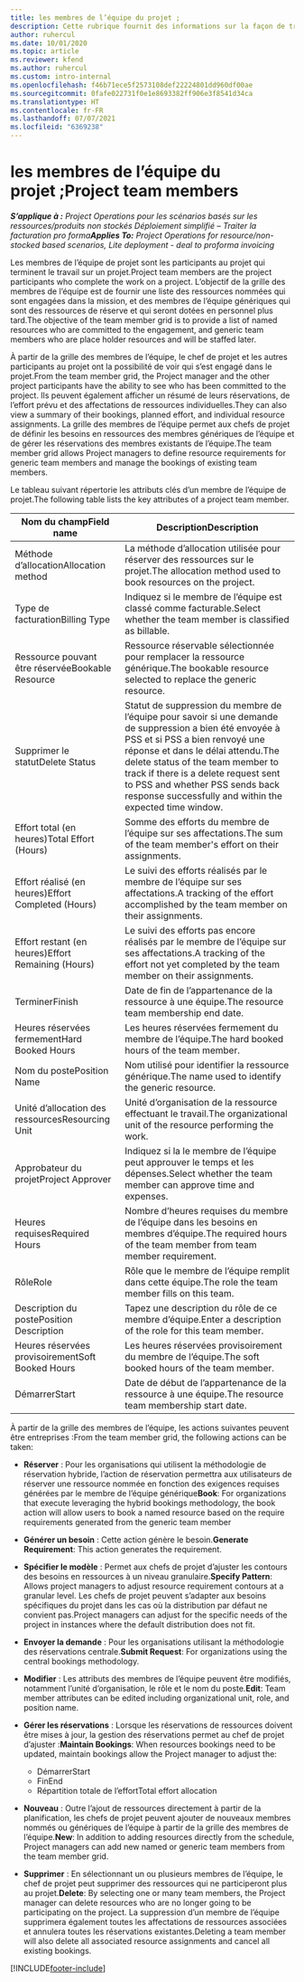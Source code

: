 ```yaml
---
title: les membres de l’équipe du projet ;
description: Cette rubrique fournit des informations sur la façon de travailler avec les informations, les attributs et la planification des membres de l’équipe de projet.
author: ruhercul
ms.date: 10/01/2020
ms.topic: article
ms.reviewer: kfend
ms.author: ruhercul
ms.custom: intro-internal
ms.openlocfilehash: f46b71ece5f2573108def22224801dd960df00ae
ms.sourcegitcommit: 0fafe022731f0e1e8693382ff906e3f8541d34ca
ms.translationtype: HT
ms.contentlocale: fr-FR
ms.lasthandoff: 07/07/2021
ms.locfileid: "6369238"
---
```

# <a name="project-team-members"></a><span data-ttu-id="dc292-103">les membres de l’équipe du projet ;</span><span class="sxs-lookup"><span data-stu-id="dc292-103">Project team members</span></span>

<span data-ttu-id="dc292-104">_**S’applique à :** Project Operations pour les scénarios basés sur les ressources/produits non stockés Déploiement simplifié – Traiter la facturation pro forma_</span><span class="sxs-lookup"><span data-stu-id="dc292-104">_**Applies To:** Project Operations for resource/non-stocked based scenarios, Lite deployment - deal to proforma invoicing_</span></span>

<span data-ttu-id="dc292-105">Les membres de l’équipe de projet sont les participants au projet qui terminent le travail sur un projet.</span><span class="sxs-lookup"><span data-stu-id="dc292-105">Project team members are the project participants who complete the work on a project.</span></span> <span data-ttu-id="dc292-106">L’objectif de la grille des membres de l’équipe est de fournir une liste des ressources nommées qui sont engagées dans la mission, et des membres de l’équipe génériques qui sont des ressources de réserve et qui seront dotées en personnel plus tard.</span><span class="sxs-lookup"><span data-stu-id="dc292-106">The objective of the team member grid is to provide a list of named resources who are committed to the engagement, and generic team members who are place holder resources and will be staffed later.</span></span>

<span data-ttu-id="dc292-107">À partir de la grille des membres de l’équipe, le chef de projet et les autres participants au projet ont la possibilité de voir qui s’est engagé dans le projet.</span><span class="sxs-lookup"><span data-stu-id="dc292-107">From the team member grid, the Project manager and the other project participants have the ability to see who has been committed to the project.</span></span> <span data-ttu-id="dc292-108">Ils peuvent également afficher un résumé de leurs réservations, de l’effort prévu et des affectations de ressources individuelles.</span><span class="sxs-lookup"><span data-stu-id="dc292-108">They can also view a summary of their bookings, planned effort, and individual resource assignments.</span></span> <span data-ttu-id="dc292-109">La grille des membres de l’équipe permet aux chefs de projet de définir les besoins en ressources des membres génériques de l’équipe et de gérer les réservations des membres existants de l’équipe.</span><span class="sxs-lookup"><span data-stu-id="dc292-109">The team member grid allows Project managers to define resource requirements for generic team members and manage the bookings of existing team members.</span></span>

<span data-ttu-id="dc292-110">Le tableau suivant répertorie les attributs clés d’un membre de l’équipe de projet.</span><span class="sxs-lookup"><span data-stu-id="dc292-110">The following table lists the key attributes of a project team member.</span></span>

| <span data-ttu-id="dc292-111">Nom du champ</span><span class="sxs-lookup"><span data-stu-id="dc292-111">Field name</span></span>          | <span data-ttu-id="dc292-112">Description</span><span class="sxs-lookup"><span data-stu-id="dc292-112">Description</span></span>                                                                                                                                                                  |
|--------------------------|-----------------------------------------------------------------------------------------------------------------------------------------------------------------------------------|
| <span data-ttu-id="dc292-113">Méthode d’allocation</span><span class="sxs-lookup"><span data-stu-id="dc292-113">Allocation method</span></span>        | <span data-ttu-id="dc292-114">La méthode d’allocation utilisée pour réserver des ressources sur le projet.</span><span class="sxs-lookup"><span data-stu-id="dc292-114">The allocation method used to book resources on the project.</span></span>                                                                         |
| <span data-ttu-id="dc292-115">Type de facturation</span><span class="sxs-lookup"><span data-stu-id="dc292-115">Billing Type</span></span>             | <span data-ttu-id="dc292-116">Indiquez si le membre de l’équipe est classé comme facturable.</span><span class="sxs-lookup"><span data-stu-id="dc292-116">Select whether the team member is classified as billable.</span></span>                                                                                                                                       |
| <span data-ttu-id="dc292-117">Ressource pouvant être réservée</span><span class="sxs-lookup"><span data-stu-id="dc292-117">Bookable Resource</span></span>        | <span data-ttu-id="dc292-118">Ressource réservable sélectionnée pour remplacer la ressource générique.</span><span class="sxs-lookup"><span data-stu-id="dc292-118">The bookable resource selected to replace the generic resource.</span></span>                                                                                                                   |
| <span data-ttu-id="dc292-119">Supprimer le statut</span><span class="sxs-lookup"><span data-stu-id="dc292-119">Delete Status</span></span>            | <span data-ttu-id="dc292-120">Statut de suppression du membre de l’équipe pour savoir si une demande de suppression a bien été envoyée à PSS et si PSS a bien renvoyé une réponse et dans le délai attendu.</span><span class="sxs-lookup"><span data-stu-id="dc292-120">The delete status of the team member to track if there is a delete request sent to PSS and whether PSS sends back response successfully and within the expected time window.</span></span> |
| <span data-ttu-id="dc292-121">Effort total (en heures)</span><span class="sxs-lookup"><span data-stu-id="dc292-121">Total Effort (Hours)</span></span>     | <span data-ttu-id="dc292-122">Somme des efforts du membre de l’équipe sur ses affectations.</span><span class="sxs-lookup"><span data-stu-id="dc292-122">The sum of the team member's effort on their assignments.</span></span>                                                                                                                         |
| <span data-ttu-id="dc292-123">Effort réalisé (en heures)</span><span class="sxs-lookup"><span data-stu-id="dc292-123">Effort Completed (Hours)</span></span> | <span data-ttu-id="dc292-124">Le suivi des efforts réalisés par le membre de l’équipe sur ses affectations.</span><span class="sxs-lookup"><span data-stu-id="dc292-124">A tracking of the effort accomplished by the team member on their assignments.</span></span>                                                                                           |
| <span data-ttu-id="dc292-125">Effort restant (en heures)</span><span class="sxs-lookup"><span data-stu-id="dc292-125">Effort Remaining (Hours)</span></span> | <span data-ttu-id="dc292-126">Le suivi des efforts pas encore réalisés par le membre de l’équipe sur ses affectations.</span><span class="sxs-lookup"><span data-stu-id="dc292-126">A tracking of the effort not yet completed by the team member on their assignments.</span></span>                                                                                    |
| <span data-ttu-id="dc292-127">Terminer</span><span class="sxs-lookup"><span data-stu-id="dc292-127">Finish</span></span>                   | <span data-ttu-id="dc292-128">Date de fin de l’appartenance de la ressource à une équipe.</span><span class="sxs-lookup"><span data-stu-id="dc292-128">The resource team membership end date.</span></span>                                                                                                                                            |
| <span data-ttu-id="dc292-129">Heures réservées fermement</span><span class="sxs-lookup"><span data-stu-id="dc292-129">Hard Booked Hours</span></span>        | <span data-ttu-id="dc292-130">Les heures réservées fermement du membre de l’équipe.</span><span class="sxs-lookup"><span data-stu-id="dc292-130">The hard booked hours of the team member.</span></span>                                                                                                                                                                |
| <span data-ttu-id="dc292-131">Nom du poste</span><span class="sxs-lookup"><span data-stu-id="dc292-131">Position Name</span></span>            | <span data-ttu-id="dc292-132">Nom utilisé pour identifier la ressource générique.</span><span class="sxs-lookup"><span data-stu-id="dc292-132">The name used to identify the generic resource.</span></span>                                                                                                                                   |
| <span data-ttu-id="dc292-133">Unité d’allocation des ressources</span><span class="sxs-lookup"><span data-stu-id="dc292-133">Resourcing Unit</span></span>          | <span data-ttu-id="dc292-134">Unité d’organisation de la ressource effectuant le travail.</span><span class="sxs-lookup"><span data-stu-id="dc292-134">The organizational unit of the resource performing the work.</span></span>                                                                                                                      |
| <span data-ttu-id="dc292-135">Approbateur du projet</span><span class="sxs-lookup"><span data-stu-id="dc292-135">Project Approver</span></span>         | <span data-ttu-id="dc292-136">Indiquez si la le membre de l’équipe peut approuver le temps et les dépenses.</span><span class="sxs-lookup"><span data-stu-id="dc292-136">Select whether the team member can approve time and expenses.</span></span>                                                                                                                     |
| <span data-ttu-id="dc292-137">Heures requises</span><span class="sxs-lookup"><span data-stu-id="dc292-137">Required Hours</span></span>           | <span data-ttu-id="dc292-138">Nombre d’heures requises du membre de l’équipe dans les besoins en membres d’équipe.</span><span class="sxs-lookup"><span data-stu-id="dc292-138">The required hours of the team member from team member requirement.</span></span>                                                                                                                       |
| <span data-ttu-id="dc292-139">Rôle</span><span class="sxs-lookup"><span data-stu-id="dc292-139">Role</span></span>                     | <span data-ttu-id="dc292-140">Rôle que le membre de l’équipe remplit dans cette équipe.</span><span class="sxs-lookup"><span data-stu-id="dc292-140">The role the team member fills on this team.</span></span>                                                                                                                                |
| <span data-ttu-id="dc292-141">Description du poste</span><span class="sxs-lookup"><span data-stu-id="dc292-141">Position Description</span></span>     | <span data-ttu-id="dc292-142">Tapez une description du rôle de ce membre d’équipe.</span><span class="sxs-lookup"><span data-stu-id="dc292-142">Enter a description of the role for this team member.</span></span>                                                                                                                             |
| <span data-ttu-id="dc292-143">Heures réservées provisoirement</span><span class="sxs-lookup"><span data-stu-id="dc292-143">Soft Booked Hours</span></span>        | <span data-ttu-id="dc292-144">Les heures réservées provisoirement du membre de l’équipe.</span><span class="sxs-lookup"><span data-stu-id="dc292-144">The soft booked hours of the team member.</span></span>                                                                                                                                                                 |
| <span data-ttu-id="dc292-145">Démarrer</span><span class="sxs-lookup"><span data-stu-id="dc292-145">Start</span></span>                    | <span data-ttu-id="dc292-146">Date de début de l’appartenance de la ressource à une équipe.</span><span class="sxs-lookup"><span data-stu-id="dc292-146">The resource team membership start date.</span></span>                                                                                                                                          |

<span data-ttu-id="dc292-147">À partir de la grille des membres de l’équipe, les actions suivantes peuvent être entreprises :</span><span class="sxs-lookup"><span data-stu-id="dc292-147">From the team member grid, the following actions can be taken:</span></span>

- <span data-ttu-id="dc292-148">**Réserver** : Pour les organisations qui utilisent la méthodologie de réservation hybride, l’action de réservation permettra aux utilisateurs de réserver une ressource nommée en fonction des exigences requises générées par le membre de l’équipe générique</span><span class="sxs-lookup"><span data-stu-id="dc292-148">**Book**: For organizations that execute leveraging the hybrid bookings methodology, the book action will allow users to book a named resource based on the require requirements generated from the generic team member</span></span>
- <span data-ttu-id="dc292-149">**Générer un besoin** : Cette action génère le besoin.</span><span class="sxs-lookup"><span data-stu-id="dc292-149">**Generate Requirement**: This action generates the requirement.</span></span>
- <span data-ttu-id="dc292-150">**Spécifier le modèle** : Permet aux chefs de projet d’ajuster les contours des besoins en ressources à un niveau granulaire.</span><span class="sxs-lookup"><span data-stu-id="dc292-150">**Specify Pattern**: Allows project managers to adjust resource requirement contours at a granular level.</span></span> <span data-ttu-id="dc292-151">Les chefs de projet peuvent s’adapter aux besoins spécifiques du projet dans les cas où la distribution par défaut ne convient pas.</span><span class="sxs-lookup"><span data-stu-id="dc292-151">Project managers can adjust for the specific needs of the project in instances where the default distribution does not fit.</span></span>
- <span data-ttu-id="dc292-152">**Envoyer la demande** : Pour les organisations utilisant la méthodologie des réservations centrale.</span><span class="sxs-lookup"><span data-stu-id="dc292-152">**Submit Request**: For organizations using the central bookings methodology.</span></span>
- <span data-ttu-id="dc292-153">**Modifier** : Les attributs des membres de l’équipe peuvent être modifiés, notamment l’unité d’organisation, le rôle et le nom du poste.</span><span class="sxs-lookup"><span data-stu-id="dc292-153">**Edit**: Team member attributes can be edited including organizational unit, role, and position name.</span></span>
- <span data-ttu-id="dc292-154">**Gérer les réservations** : Lorsque les réservations de ressources doivent être mises à jour, la gestion des réservations permet au chef de projet d’ajuster :</span><span class="sxs-lookup"><span data-stu-id="dc292-154">**Maintain Bookings**: When resources bookings need to be updated, maintain bookings allow the Project manager to adjust the:</span></span>

    - <span data-ttu-id="dc292-155">Démarrer</span><span class="sxs-lookup"><span data-stu-id="dc292-155">Start</span></span>
    - <span data-ttu-id="dc292-156">Fin</span><span class="sxs-lookup"><span data-stu-id="dc292-156">End</span></span>
    - <span data-ttu-id="dc292-157">Répartition totale de l’effort</span><span class="sxs-lookup"><span data-stu-id="dc292-157">Total effort allocation</span></span>

- <span data-ttu-id="dc292-158">**Nouveau** : Outre l’ajout de ressources directement à partir de la planification, les chefs de projet peuvent ajouter de nouveaux membres nommés ou génériques de l’équipe à partir de la grille des membres de l’équipe.</span><span class="sxs-lookup"><span data-stu-id="dc292-158">**New**: In addition to adding resources directly from the schedule, Project managers can add new named or generic team members from the team member grid.</span></span>
- <span data-ttu-id="dc292-159">**Supprimer** : En sélectionnant un ou plusieurs membres de l’équipe, le chef de projet peut supprimer des ressources qui ne participeront plus au projet.</span><span class="sxs-lookup"><span data-stu-id="dc292-159">**Delete**: By selecting one or many team members, the Project manager can delete resources who are no longer going to be participating on the project.</span></span> <span data-ttu-id="dc292-160">La suppression d’un membre de l’équipe supprimera également toutes les affectations de ressources associées et annulera toutes les réservations existantes.</span><span class="sxs-lookup"><span data-stu-id="dc292-160">Deleting a team member will also delete all associated resource assignments and  cancel all existing bookings.</span></span>


[!INCLUDE[footer-include](../includes/footer-banner.md)]